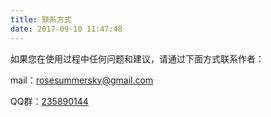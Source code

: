 ```yaml
---
title: 联系方式
date: 2017-09-10 11:47:48
---
```

如果您在使用过程中任何问题和建议，请通过下面方式联系作者：

mail：[rosesummersky@gmail.com]()

QQ群：[235890144]()

